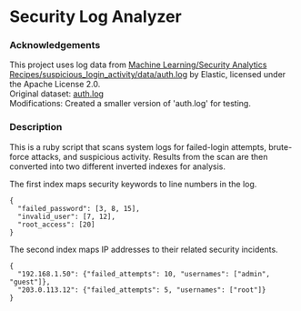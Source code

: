# Security Log Analyzer

### Acknowledgements
This project uses log data from [Machine Learning/Security Analytics Recipes/suspicious_login_activity/data/auth.log](https://github.com/elastic/examples) by Elastic, licensed under the Apache License 2.0.  
Original dataset: [auth.log](https://github.com/elastic/examples/blob/master/Machine%20Learning/Security%20Analytics%20Recipes/suspicious_login_activity/data/auth.log)  
Modifications: Created a smaller version of 'auth.log' for testing.


### Description
This is a ruby script that scans system logs for failed-login attempts, brute-force attacks, and suspicious activity. Results from the scan are then converted into two different inverted indexes for analysis. 

The first index maps security keywords to line numbers in the log. 
```
{
  "failed_password": [3, 8, 15],
  "invalid_user": [7, 12],
  "root_access": [20]
}
```
The second index maps IP addresses to their related security incidents. 
```
{
  "192.168.1.50": {"failed_attempts": 10, "usernames": ["admin", "guest"]},
  "203.0.113.12": {"failed_attempts": 5, "usernames": ["root"]}
}
```
